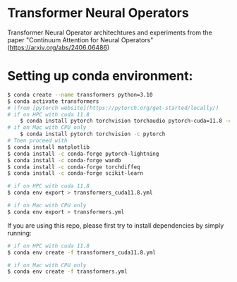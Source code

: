 # Transformer Neural Operators
Transformer Neural Operator architechtures and experiments from the paper "Continuum Attention for Neural Operators" (https://arxiv.org/abs/2406.06486)

# Setting up conda environment:
```bash
$ conda create --name transformers python=3.10
$ conda activate transformers
# (from [pytorch website](https://pytorch.org/get-started/locally/)
# if on HPC with cuda 11.8
    $ conda install pytorch torchvision torchaudio pytorch-cuda=11.8 -c pytorch -c nvidia
# if on Mac with CPU only
    $ conda install pytorch torchvision -c pytorch
# Then proceed with
$ conda install matplotlib
$ conda install -c conda-forge pytorch-lightning 
$ conda install -c conda-forge wandb 
$ conda install -c conda-forge torchdiffeq
$ conda install -c conda-forge scikit-learn
```
```bash
# if on HPC with cuda 11.8
$ conda env export > transformers_cuda11.8.yml

# if on Mac with CPU only
$ conda env export > transformers.yml
```

If you are using this repo, please first try to install dependencies by simply running:
```bash
# if on HPC with cuda 11.8
$ conda env create -f transformers_cuda11.8.yml

# if on Mac with CPU only
$ conda env create -f transformers.yml
```

